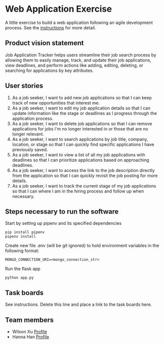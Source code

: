 # Web Application Exercise

A little exercise to build a web application following an agile development process. See the [instructions](instructions.md) for more detail.

## Product vision statement

Job Application Tracker helps users streamline their job search process by allowing them to easily manage, track, and update their job applications, view deadlines, and perform actions like adding, editing, deleting, or searching for applications by key attributes.

## User stories

1. As a job seeker, I want to add new job applications so that I can keep track of new opportunities that interest me.
2. As a job seeker, I want to edit my job application details so that I can update information like the stage or deadlines as I progress through the application process.
3. As a job seeker, I want to delete job applications so that I can remove applications for jobs I'm no longer interested in or those that are no longer relevant.
4. As a job seeker, I want to search applications by job title, company, location, or stage so that I can quickly find specific applications I have previously saved.
5. As a job seeker, I want to view a list of all my job applications with deadlines so that I can prioritize applications based on approaching deadlines.
6. As a job seeker, I want to access the link to the job description directly from the application so that I can quickly revisit the job posting for more details.
7. As a job seeker, I want to track the current stage of my job applications so that I can where I am in the hiring process and follow up when necessary.

## Steps necessary to run the software

Start by setting up pipenv and its specified dependencies
```
pip install pipenv
pipenv install
```

Create new file .env (will be git ignored) to hold environment variables in the following format:
```
MONGO_CONNECTION_URI=<mongo_connection_str>
```

Run the flask app
```
python app.py
```

## Task boards

See instructions. Delete this line and place a link to the task boards here.

## Team members

* Wilson Xu [Profile](https://github.com/wilsonxu101)
* Hanna Han [Profile](https://github.com/HannaHan2)